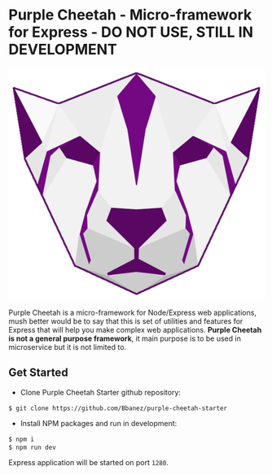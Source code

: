 # Purple Cheetah - Micro-framework for Express - DO NOT USE, STILL IN DEVELOPMENT

![Logo](./logo.png)

Purple Cheetah is a micro-framework for Node/Express web applications, mush better would be to say that this is set of utilities and features for Express that will help you make complex web applications. **Purple Cheetah is not a general purpose framework**, it main purpose is to be used in microservice but it is not limited to.

## Get Started

- Clone Purple Cheetah Starter github repository:

```
$ git clone https://github.com/Bbanez/purple-cheetah-starter
```

- Install NPM packages and run in development:

```
$ npm i
$ npm run dev
```

Express application will be started on port `1280`.
